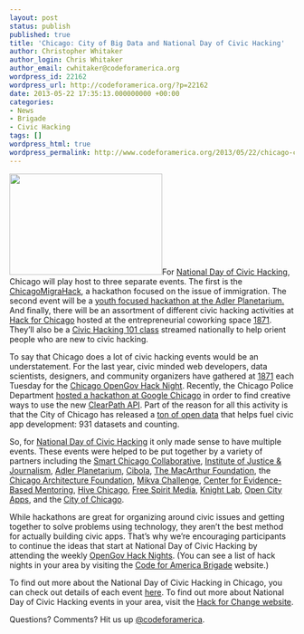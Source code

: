 ```yaml
---
layout: post
status: publish
published: true
title: 'Chicago: City of Big Data and National Day of Civic Hacking'
author: Christopher Whitaker
author_login: Chris Whitaker
author_email: cwhitaker@codeforamerica.org
wordpress_id: 22162
wordpress_url: http://codeforamerica.org/?p=22162
date: 2013-05-22 17:35:13.000000000 +00:00
categories:
- News
- Brigade
- Civic Hacking
tags: []
wordpress_html: true
wordpress_permalink: http://www.codeforamerica.org/2013/05/22/chicago-city-of-big-data-and-national-day-of-civic-hacking/
---
```


<p><a href="http://www.flickr.com/photos/juggernautco/8686908663/"><img alt="" class="alignleft size-medium wp-image-22173" height="179" src="http://codeforamerica.org/wp-content/uploads/2013/05/8686908663_fa76d454461-300x199.jpg" title="8686908663_fa76d45446" width="270"/></a>For <a href="http://hackforchange.org">National Day of Civic Hacking</a>, Chicago will play host to three separate events. The first is the <a href="http://www.chicagomigrahack.com/">ChicagoMigraHack</a>, a hackathon focused on the issue of immigration. The second event will be a <a href="http://civichack.adlerplanetarium.org/">youth focused hackathon at the Adler Planetarium.</a> And finally, there will be an assortment of different civic hacking activities at <a href="http://www.meetup.com/OpenGovChicago/events/119353342/">Hack for Chicago</a> hosted at the entrepreneurial coworking space <a href="http://1871.com">1871</a>. They’ll also be a <a href="https://plus.google.com/u/0/events/cqantb3id5ap5t39sahdhe6u920">Civic Hacking 101 class</a> streamed nationally to help orient people who are new to civic hacking.</p>
<p>To say that Chicago does a lot of civic hacking events would be an understatement. For the last year, civic minded web developers, data scientists, designers, and community organizers have gathered at <a href="http://1871.com">1871</a> each Tuesday for the <a href="http://opengovhacknight.eventbrite.com/">Chicago OpenGov Hack Night</a>. Recently, the Chicago Police Department <a href="http://www.smartchicagocollaborative.org/using-the-new-clearpath-api-to-help-communities-interact-with-the-chicago-police-department/">hosted a hackathon at Google Chicago</a> in order to find creative ways to use the new <a href="http://api1.chicagopolice.org/clearpath/documentation">ClearPath API</a>. Part of the reason for all this activity is that the City of Chicago has released a <a href="http://data.cityofchicago.org">ton of open data</a> that helps fuel civic app development: 931 datasets and counting.</p>
<p dir="ltr">So, for <a href="http://hackforchange.org">National Day of Civic Hacking</a> it only made sense to have multiple events. These events were helped to be put together by a variety of partners including the <a href="http://smartchicagocollaborative.org">Smart Chicago Collaborative</a>, <a href="http://ijj.org">Institute of Justice &amp; Journalism</a>, <a href="http://www.adlerplanetarium.org/">Adler Planetarium</a>, <a href="http://buildcibola.org">Cibola</a>, <a href="http://www.macfound.org/">The MacArthur Foundation</a>, the <a href="http://www.architecture.org/page.aspx?pid=183">Chicago Architecture Foundation</a>, <a href="http://www.mikvachallenge.org/">Mikva Challenge</a>, <a href="http://umbmentoring.org/">Center for Evidence-Based Mentoring</a>, <a href="http://hivechicago.org">Hive Chicago</a>, <a href="http://www.freespiritmedia.org/">Free Spirit Media</a>, <a href="http://knightlab.northwestern.edu/">Knight Lab</a>, <a href="http://opencityapps.org">Open City Apps</a>, and the <a href="http://digital.cityofchicago.org">City of Chicago</a>.</p>
<p dir="ltr">While hackathons are great for organizing around civic issues and getting together to solve problems using technology, they aren’t the best method for actually building civic apps. That’s why we’re encouraging participants to continue the ideas that start at National Day of Civic Hacking by attending the weekly <a href="http://opengovhacknight.eventbrite.com/">OpenGov Hack Nights</a>. (You can see a list of hack nights in your area by visiting the <a href="http://brigade.codeforamerica.org/">Code for America Brigade</a> website.)</p>
<p dir="ltr">To find out more about the National Day of Civic Hacking in Chicago, you can check out details of each event <a href="http://www.smartchicagocollaborative.org/join-us-for-the-national-day-of-civic-hacking-in-chicago/">here</a>. To find out more about National Day of Civic Hacking events in your area, visit the <a href="http://hackforchange.org">Hack for Change website</a>.</p>
<p dir="ltr">Questions? Comments? Hit us up <a href="http://twitter.com/codeforamerica" target="_blank">@codeforamerica</a>.</p>
